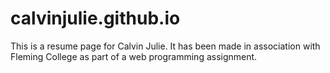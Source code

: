 # calvinjulie.github.io
This is a resume page for Calvin Julie. It has been made in association with Fleming College as part of a web programming assignment. 
